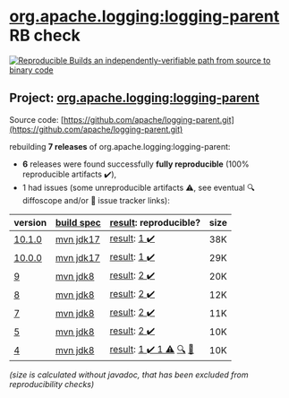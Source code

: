 [org.apache.logging:logging-parent](https://central.sonatype.com/artifact/org.apache.logging/logging-parent/versions) RB check
=======

[![Reproducible Builds](https://reproducible-builds.org/images/logos/rb.svg) an independently-verifiable path from source to binary code](https://reproducible-builds.org/)

## Project: [org.apache.logging:logging-parent](https://central.sonatype.com/artifact/org.apache.logging/logging-parent/versions)

Source code: [https://github.com/apache/logging-parent.git](https://github.com/apache/logging-parent.git)

rebuilding **7 releases** of org.apache.logging:logging-parent:
- **6** releases were found successfully **fully reproducible** (100% reproducible artifacts :heavy_check_mark:),
- 1 had issues (some unreproducible artifacts :warning:, see eventual :mag: diffoscope and/or :memo: issue tracker links):

| version | [build spec](/BUILDSPEC.md) | [result](https://reproducible-builds.org/docs/jvm/): reproducible? | size |
| -- | --------- | ------ | -- |
| [10.1.0](https://central.sonatype.com/artifact/org.apache.logging/logging-parent/10.1.0/pom) | [mvn jdk17](logging-parent-10.1.0.buildspec) | [result](logging-parent-10.1.0.buildinfo): [1 :heavy_check_mark: ](logging-parent-10.1.0.buildcompare) | 38K |
| [10.0.0](https://central.sonatype.com/artifact/org.apache.logging/logging-parent/10.0.0/pom) | [mvn jdk17](logging-parent-10.0.0.buildspec) | [result](logging-parent-10.0.0.buildinfo): [1 :heavy_check_mark: ](logging-parent-10.0.0.buildcompare) | 29K |
| [9](https://central.sonatype.com/artifact/org.apache.logging/logging-parent/9/pom) | [mvn jdk8](logging-parent-9.buildspec) | [result](logging-parent-9.buildinfo): [2 :heavy_check_mark: ](logging-parent-9.buildcompare) | 20K |
| [8](https://central.sonatype.com/artifact/org.apache.logging/logging-parent/8/pom) | [mvn jdk8](logging-parent-8.buildspec) | [result](logging-parent-8.buildinfo): [2 :heavy_check_mark: ](logging-parent-8.buildcompare) | 12K |
| [7](https://central.sonatype.com/artifact/org.apache.logging/logging-parent/7/pom) | [mvn jdk8](logging-parent-7.buildspec) | [result](logging-parent-7.buildinfo): [2 :heavy_check_mark: ](logging-parent-7.buildcompare) | 11K |
| [5](https://central.sonatype.com/artifact/org.apache.logging/logging-parent/5/pom) | [mvn jdk8](logging-parent-5.buildspec) | [result](logging-parent-5.buildinfo): [2 :heavy_check_mark: ](logging-parent-5.buildcompare) | 10K |
| [4](https://central.sonatype.com/artifact/org.apache.logging/logging-parent/4/pom) | [mvn jdk8](logging-parent-4.buildspec) | [result](logging-parent-4.buildinfo): [1 :heavy_check_mark:  1 :warning:](logging-parent-4.buildcompare) [:mag:](logging-parent-4.diffoscope) [:memo:](https://github.com/apache/logging-parent/pull/3) | 10K |

<i>(size is calculated without javadoc, that has been excluded from reproducibility checks)</i>
